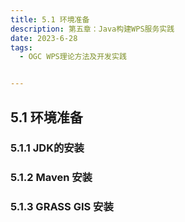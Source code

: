 ```yaml
---
title: 5.1 环境准备
description: 第五章：Java构建WPS服务实践
date: 2023-6-28
tags:
  - OGC WPS理论方法及开发实践


---
```


## 5.1 环境准备

### 5.1.1 JDK的安装

### 5.1.2 Maven 安装

### 5.1.3 GRASS GIS 安装

